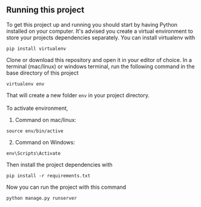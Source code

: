 ## Running this project

To get this project up and running you should start by having Python installed on your computer. It's advised you create a virtual environment to store your projects dependencies separately. You can install virtualenv with

```
pip install virtualenv
```

Clone or download this repository and open it in your editor of choice. In a terminal (mac/linux) or windows terminal, run the following command in the base directory of this project

```
virtualenv env
```

That will create a new folder `env` in your project directory. <br><br>
To activate environment, 

1. Command on mac/linux:

```
source env/bin/active
```

2.  Command on Windows:

```
env\Scripts\Activate
```

Then install the project dependencies with

```
pip install -r requirements.txt
```

Now you can run the project with this command

```
python manage.py runserver
```

